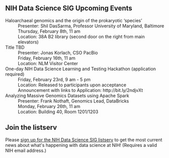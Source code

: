 ## NIH Data Science SIG Upcoming Events

<dl>
<dt>Haloarchaeal genomics and the origin of the prokaryotic ‘species’</dt>
<dd>Presenter: Shil DasSarma, Professor University of Maryland, Baltimore<br>
Thursday, February 8th, 11 am<br>
Location: 38A B2 library (second door on the right from main elevators)</dd>

<dt>Title TBD</dt>
<dd>Presenter: Jonas Korlach, CSO PacBio<br>
Friday, February 16th, 11 am<br>
Location: NLM Visitor Center</dd>
 
<dt>One-day NIH Data Science Learning and Testing Hackathon (application required)</dt>
<dd>Friday, February 23rd, 9 am - 5 pm<br>
Location: Released to participants upon acceptance<br>
Announcement with links to Application: http://bit.ly/2ndjvXt</dd>
 
<dt>Analyzing Massive Genomics Datasets using Apache Spark</dt>
<dd>Presenter: Frank Nothaft, Genomics Lead, DataBricks<br>
Monday, February 26th, 11 am<br>
Location: Building 40, Room 1201/1203</dd>

</dl>

## Join the listserv
Please [sign up for the NIH Data Science SIG listserv](https://list.nih.gov/cgi-bin/wa.exe?SUBED1=nih-datascience-l&A=1) to get the most current news about what's happening with data science at NIH! (Requires a valid NIH email address.)
